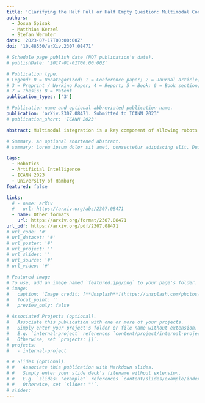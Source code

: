 ```yaml
---
title: 'Clarifying the Half Full or Half Empty Question: Multimodal Container Classification'
authors:
  - Josua Spisak
  - Matthias Kerzel
  - Stefan Wermter
date: '2023-07-17T00:00:00Z'
doi: '10.48550/arXiv.2307.08471'

# Schedule page publish date (NOT publication's date).
# publishDate: '2017-01-01T00:00:00Z'

# Publication type.
# Legend: 0 = Uncategorized; 1 = Conference paper; 2 = Journal article;
# 3 = Preprint / Working Paper; 4 = Report; 5 = Book; 6 = Book section;
# 7 = Thesis; 8 = Patent
publication_types: ['3']

# Publication name and optional abbreviated publication name.
publication: 'arXiv.2307.08471. Submitted to ICANN 2023'
# publication_short: 'ICANN 2023'

abstract: Multimodal integration is a key component of allowing robots to perceive the world. Multimodality comes with multiple challenges that have to be considered, such as how to integrate and fuse the data. In this paper, we compare different possibilities of fusing visual, tactile and proprioceptive data. The data is directly recorded on the NICOL robot in an experimental setup in which the robot has to classify containers and their content. Due to the different nature of the containers, the use of the modalities can wildly differ between the classes. We demonstrate the superiority of multimodal solutions in this use case and evaluate three fusion strategies that integrate the data at different time steps. We find that the accuracy of the best fusion strategy is 15% higher than the best strategy using only one singular sense.

# Summary. An optional shortened abstract.
# summary: Lorem ipsum dolor sit amet, consectetur adipiscing elit. Duis posuere tellus ac convallis placerat. Proin tincidunt magna sed ex sollicitudin condimentum.

tags:
  - Robotics
  - Artificial Intelligence
  - ICANN 2023
  - University of Hamburg
featured: false

links:
  # - name: arXiv
  #   url: https://arxiv.org/abs/2307.08471
  - name: Other formats
    url: https://arxiv.org/format/2307.08471
url_pdf: https://arxiv.org/pdf/2307.08471
# url_code: '#'
# url_dataset: '#'
# url_poster: '#'
# url_project: ''
# url_slides: ''
# url_source: '#'
# url_video: '#'

# Featured image
# To use, add an image named `featured.jpg/png` to your page's folder.
# image:
#   caption: 'Image credit: [**Unsplash**](https://unsplash.com/photos/s9CC2SKySJM)'
#   focal_point: ''
#   preview_only: false

# Associated Projects (optional).
#   Associate this publication with one or more of your projects.
#   Simply enter your project's folder or file name without extension.
#   E.g. `internal-project` references `content/project/internal-project/index.md`.
#   Otherwise, set `projects: []`.
# projects:
#   - internal-project

# # Slides (optional).
# #   Associate this publication with Markdown slides.
# #   Simply enter your slide deck's filename without extension.
# #   E.g. `slides: "example"` references `content/slides/example/index.md`.
# #   Otherwise, set `slides: ""`.
# slides:
---
```

